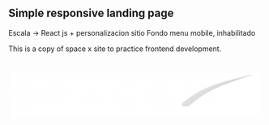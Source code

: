 ## Simple responsive landing page

Escala -> React js + personalizacion sitio
Fondo menu mobile, inhabilitado

This is a copy of space x site to practice frontend development.

<img src='img/logo.png' width='500' style='display:block;margin:40px auto;'>